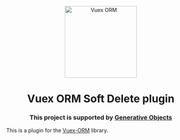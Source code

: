 <p align="center">
  <img width="192" src="https://github.com/vuex-orm/vuex-orm/blob/master/logo-vuex-orm.png" alt="Vuex ORM">
</p>

<h1 align="center">Vuex ORM Soft Delete plugin</h1>

<h3 align="center">This project is supported by <a href="https://www.generativeobjects.com/" target="_blank">Generative Objects</a></h3>

This is a plugin for the [Vuex-ORM](https://github.com/vuex-orm/vuex-orm) library.
